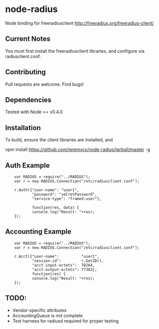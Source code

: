 node-radius
===========

Node binding for freeradiusclient http://freeradius.org/freeradius-client/

Current Notes
-------------
You must first install the freeradiusclient libraries, and configure via radiusclient.conf.

Contributing
------------
Pull requests are welcome. Find bugs!

Dependencies
------------

Tested with Node >= v0.4.0

Installation
------------

To build, ensure the client libraries are installed, and

   npm install https://github.com/jeremycx/node-radius/tarball/master -g

Auth Example
------------
        var RADIUS = require("../RADIUS");
        var r = new RADIUS.Connection("/etc/radiusclient.conf");
        
        r.Auth({"user-name": "user1", 
                "password": "seCretPassword",
                "service-type": "framed-user"}, 

                function(res, data) {
                console.log("Result: "+res);
        });

Accounting Example
--------------------
        var RADIUS = require("../RADIUS");
        var r = new RADIUS.Connection("/etc/radiusclient.conf");
        
        r.Acct({"user-name":          "user1",
                "session-id":         r.GetID(),
                "acct-input-octets":  78264,
                "acct-output-octets": 77363},
                function(res) {
                console.log("Result: "+res);
        });


TODO:
-----
* Vendor-specific attributes
* AccountingQueue is not complete
* Test harness for radiusd required for proper testing
